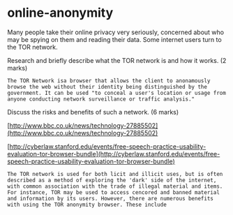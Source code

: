 online-anonymity
================

Many people take their online privacy very seriously, concerned about who may be spying on them and reading their data. Some internet users turn to the TOR network.

Research and briefly describe what the TOR network is and how it works. (2 marks)

```
The TOR Network isa browser that allows the client to anonamously browse the web without their identity being distinguished by the government. It can be used "to conceal a user's location or usage from anyone conducting network surveillance or traffic analysis."
```

Discuss the risks and benefits of such a network. (6 marks)

[http://www.bbc.co.uk/news/technology-27885502](http://www.bbc.co.uk/news/technology-27885502)

[http://cyberlaw.stanford.edu/events/free-speech-practice-usability-evaluation-tor-browser-bundle](http://cyberlaw.stanford.edu/events/free-speech-practice-usability-evaluation-tor-browser-bundle)


```
The TOR network is used for both licit and illicit uses, but is often described as a method of exploring the 'dark' side of the internet, with common association with the trade of illegal material and items. For instance, TOR may be used to access cencored and banned material and information by its users. However, there are numerous benefits with using the TOR anonymity browser. These include
```
